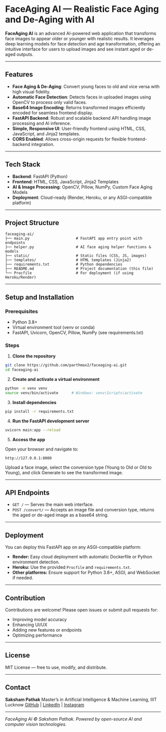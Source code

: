 
# FaceAging AI — Realistic Face Aging and De-Aging with AI

**FaceAging AI** is an advanced AI-powered web application that transforms face images to appear older or younger with realistic results. It leverages deep learning models for face detection and age transformation, offering an intuitive interface for users to upload images and see instant aged or de-aged outputs.

---

## Features

* **Face Aging & De-Aging**: Convert young faces to old and vice versa with high visual fidelity.
* **Automatic Face Detection**: Detects faces in uploaded images using OpenCV to process only valid faces.
* **Base64 Image Encoding**: Returns transformed images efficiently encoded for seamless frontend display.
* **FastAPI Backend**: Robust and scalable backend API handling image processing and AI inference.
* **Simple, Responsive UI**: User-friendly frontend using HTML, CSS, JavaScript, and Jinja2 templates.
* **CORS Enabled**: Allows cross-origin requests for flexible frontend-backend integration.

---

## Tech Stack

* **Backend**: FastAPI (Python)
* **Frontend**: HTML, CSS, JavaScript, Jinja2 Templates
* **AI & Image Processing**: OpenCV, Pillow, NumPy, Custom Face Aging Models
* **Deployment**: Cloud-ready (Render, Heroku, or any ASGI-compatible platform)

---

## Project Structure

```
faceaging-ai/
├── main.py                     # FastAPI app entry point with endpoints
├── helper.py                   # AI face aging helper functions & models
├── static/                     # Static files (CSS, JS, images)
├── templates/                  # HTML templates (Jinja2)
├── requirements.txt            # Python dependencies
├── README.md                   # Project documentation (this file)
└── Procfile                    # For deployment (if using Heroku/Render)
```

---

## Setup and Installation

### Prerequisites

* Python 3.8+
* Virtual environment tool (venv or conda)
* FastAPI, Uvicorn, OpenCV, Pillow, NumPy (see requirements.txt)

### Steps

1. **Clone the repository**

```bash
git clone https://github.com/parthmax2/faceaging-ai.git
cd faceaging-ai
```

2. **Create and activate a virtual environment**

```bash
python -m venv venv
source venv/bin/activate      # Windows: venv\Scripts\activate
```

3. **Install dependencies**

```bash
pip install -r requirements.txt
```

4. **Run the FastAPI development server**

```bash
uvicorn main:app --reload
```

5. **Access the app**

Open your browser and navigate to:

```
http://127.0.0.1:8000
```

Upload a face image, select the conversion type (Young to Old or Old to Young), and click Generate to see the transformed image.

---

## API Endpoints

* `GET /` — Serves the main web interface.
* `POST /convert/` — Accepts an image file and conversion type, returns the aged or de-aged image as a base64 string.

---

## Deployment

You can deploy this FastAPI app on any ASGI-compatible platform:

* **Render:** Easy cloud deployment with automatic Dockerfile or Python environment detection.
* **Heroku:** Use the provided `Procfile` and `requirements.txt`.
* **Other platforms:** Ensure support for Python 3.8+, ASGI, and WebSocket if needed.

---

## Contribution

Contributions are welcome! Please open issues or submit pull requests for:

* Improving model accuracy
* Enhancing UI/UX
* Adding new features or endpoints
* Optimizing performance

---

## License

MIT License — free to use, modify, and distribute.

---

## Contact

**Saksham Pathak**
Master’s in Artificial Intelligence & Machine Learning, IIIT Lucknow
[GitHub](https://github.com/parthmax2) | [LinkedIn](https://linkedin.com/in/sakshampathak) | [Instagram](https://instagram.com/parthmax_)

---

*FaceAging AI ©  Saksham Pathak. Powered by open-source AI and computer vision technologies.*

